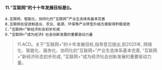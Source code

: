 #### 11.“互联网”的十十年发展目标是()。
    A.互联网、智能化、协同化的“互联网”产业生态体系基本完善
    B.互联网在促进制造业、农业、能源、环保等产业转型升级方面取得积极成效
    C.“互联网+”新经济形态初步形成
    D.“互联网+”成为经济礻社会创新发展的重要驱动力量
>   11.ACD。关于“互联网+”的十年发展目标,指导意见提出,到2025年,
    网络化、智能化、服务化、协同化的“互联网+”产业生态体系基本完善,
    “互联网+”新经济形态初步形成,
    “互联网+”成为经济社会创新发展的重要驱动力量。






















